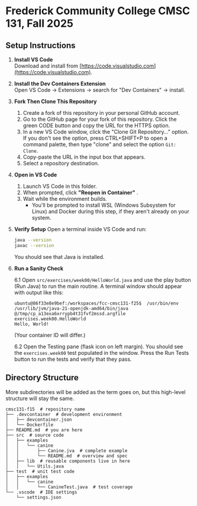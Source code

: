 # Frederick Community College CMSC 131, Fall 2025


## Setup Instructions 

1. **Install VS Code**  
   Download and install from [https://code.visualstudio.com](https://code.visualstudio.com).

2. **Install the Dev Containers Extension**  
   Open VS Code → Extensions → search for "Dev Containers" → install.

3. **Fork Then Clone This Repository** 
    1. Create a fork of this repository in your personal GitHub account.
    2. Go to the GitHub page for your fork of this repository. Click the green CODE button and copy the URL for the HTTPS option.
    3. In a new VS Code window, click the "Clone Git Repository..." option. If you don't see the option, press CTRL+SHIFT+P to open a command palette, then type "clone" and select the option `Git: Clone`.
    4. Copy-paste the URL in the input box that appears.
    5. Select a repository destination.

5. **Open in VS Code**
    1. Launch VS Code in this folder.
    2. When prompted, click **"Reopen in Container"** .
    3. Wait while the environment builds.
        - You'll be prompted to install WSL (Windows Subsystem for Linux) and Docker during this step, if they aren't already on your system.

6. **Verify Setup**
    Open a terminal inside VS Code and run:
    ```bash
    java --version
    javac --version
    ```
    You should see that Java is installed.

7. **Run a Sanity Check** 
    
    6.1 Open `src/exercises/week00/HelloWorld.java` and use the play button (Run Java) to run the main routine. A terminal window should appear with output like this:
    ```
    ubuntu@86f33e8e9bef:/workspaces/fcc-cmsc131-f25$  /usr/bin/env /usr/lib/jvm/java-21-openjdk-amd64/bin/java @/tmp/cp_a13exa6xrrypb4t31fvf2mssd.argfile exercises.week00.HelloWorld 
    Hello, World!
    ```
    (Your container ID will differ.)

    6.2 Open the Testing pane (flask icon on left margin). You should see the `exercises.week00` test populated in the window. Press the Run Tests button to run the tests and verify that they pass.


## Directory Structure

More subdirectories will be added as the term goes on, but this high-level structure will stay the same.

```
cmsc131-f15  # repository name
├── .devcontainer  # development environment
│   ├── devcontainer.json
│   └── Dockerfile
├── README.md  # you are here
├── src  # source code
│   ├── examples
│   │   └── canine
│   │       ├── Canine.jva  # complete example
│   │       └── README.md  # overview and spec
│   ├── lib  # reusable components live in here
│   │   └── Utils.java
├── test  # unit test code
│   ├── examples
│   │   └── canine
│   │       └── CanineTest.java  # test coverage
└── .vscode  # IDE settings
    └── settings.json
```
